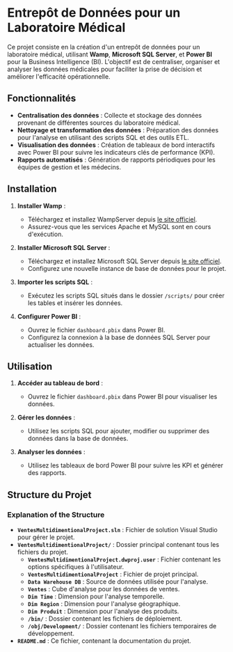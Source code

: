 # Entrepôt de Données pour un Laboratoire Médical

Ce projet consiste en la création d'un entrepôt de données pour un laboratoire médical, utilisant **Wamp**, **Microsoft SQL Server**, et **Power BI** pour la Business Intelligence (BI). L'objectif est de centraliser, organiser et analyser les données médicales pour faciliter la prise de décision et améliorer l'efficacité opérationnelle.

## Fonctionnalités

- **Centralisation des données** : Collecte et stockage des données provenant de différentes sources du laboratoire médical.
- **Nettoyage et transformation des données** : Préparation des données pour l'analyse en utilisant des scripts SQL et des outils ETL.
- **Visualisation des données** : Création de tableaux de bord interactifs avec Power BI pour suivre les indicateurs clés de performance (KPI).
- **Rapports automatisés** : Génération de rapports périodiques pour les équipes de gestion et les médecins.

## Installation

1. **Installer Wamp** :
   - Téléchargez et installez WampServer depuis [le site officiel](http://www.wampserver.com/).
   - Assurez-vous que les services Apache et MySQL sont en cours d'exécution.

2. **Installer Microsoft SQL Server** :
   - Téléchargez et installez Microsoft SQL Server depuis [le site officiel](https://www.microsoft.com/en-us/sql-server/sql-server-downloads).
   - Configurez une nouvelle instance de base de données pour le projet.

3. **Importer les scripts SQL** :
   - Exécutez les scripts SQL situés dans le dossier `/scripts/` pour créer les tables et insérer les données.

4. **Configurer Power BI** :
   - Ouvrez le fichier `dashboard.pbix` dans Power BI.
   - Configurez la connexion à la base de données SQL Server pour actualiser les données.

## Utilisation

1. **Accéder au tableau de bord** :
   - Ouvrez le fichier `dashboard.pbix` dans Power BI pour visualiser les données.

2. **Gérer les données** :
   - Utilisez les scripts SQL pour ajouter, modifier ou supprimer des données dans la base de données.

3. **Analyser les données** :
   - Utilisez les tableaux de bord Power BI pour suivre les KPI et générer des rapports.

## Structure du Projet

### Explanation of the Structure

- **`VentesMultidimentionalProject.sln`** : Fichier de solution Visual Studio pour gérer le projet.
- **`VentesMultidimentionalProject/`** : Dossier principal contenant tous les fichiers du projet.
  - **`VentesMultidimentionalProject.dwproj.user`** : Fichier contenant les options spécifiques à l'utilisateur.
  - **`VentesMultidimentionalProject`** : Fichier de projet principal.
  - **`Data Warehouse DB`** : Source de données utilisée pour l'analyse.
  - **`Ventes`** : Cube d'analyse pour les données de ventes.
  - **`Dim Time`** : Dimension pour l'analyse temporelle.
  - **`Dim Region`** : Dimension pour l'analyse géographique.
  - **`Dim Produit`** : Dimension pour l'analyse des produits.
  - **`/bin/`** : Dossier contenant les fichiers de déploiement.
  - **`/obj/Development/`** : Dossier contenant les fichiers temporaires de développement.
- **`README.md`** : Ce fichier, contenant la documentation du projet.